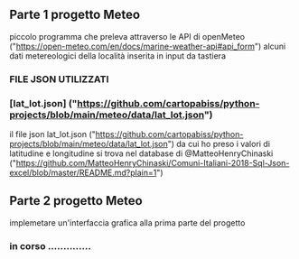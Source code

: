 ## Parte 1 progetto Meteo
piccolo programma che preleva attraverso le API di openMeteo ("https://open-meteo.com/en/docs/marine-weather-api#api_form") alcuni dati metereologici della località inserita in input da tastiera

### FILE JSON UTILIZZATI
### [lat_lot.json] ("https://github.com/cartopabiss/python-projects/blob/main/meteo/data/lat_lot.json")
il file json lat_lot.json ("https://github.com/cartopabiss/python-projects/blob/main/meteo/data/lat_lot.json") da cui ho preso i valori di latitudine e longitudine si trova nel database di @MatteoHenryChinaski ("https://github.com/MatteoHenryChinaski/Comuni-Italiani-2018-Sql-Json-excel/blob/master/README.md?plain=1")

## Parte 2 progetto Meteo 
implemetare un'interfaccia grafica alla prima parte del progetto

### in corso ..............
